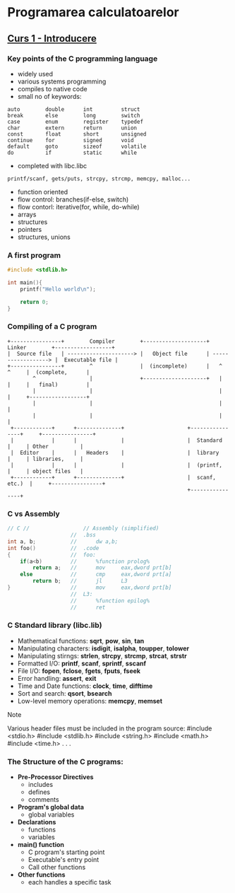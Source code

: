 # Programarea calculatoarelor

## [Curs 1 - Introducere](https://wiki.mta.ro/c/1/prog/curs/curs1)

### Key points of the C programming language
- widely used 
- various systems programming
- compiles to native code 
- small no of keywords:
```
auto        double      int         struct
break       else        long        switch
case        enum        register    typedef
char        extern      return      union
const       float       short       unsigned
continue    for         signed      void
default     goto        sizeof      volatile
do          if          static      while
```
- completed with libc.libc
```
printf/scanf, gets/puts, strcpy, strcmp, memcpy, malloc...
```
- function oriented
- flow control: branches(if-else, switch)
- flow contorl: iterative(for, while, do-while)
- arrays
- structures
- pointers
- structures, unions
### A first program
```C
#include <stdlib.h>

int main(){
    printf("Hello world\n");

    return 0;
}
```
### Compiling of a C program
```
+----------------+        Compiler        +--------------------+       Linker        +------------------+
|  Source file   | ---------------------> |   Object file      | ------------------> |  Executable file |
+----------------+        ^               |  (incomplete)      |   ^           ^     |  (complete,      |
        ^                 |               +--------------------+   |           |     |   final)         |
        |                 |                                        |           |     +------------------+
        |                 |                                        |           |
        |                 |                                        |           |
 +------------+      +--------------+                    +----------------+     +----------------+
 |            |      |              |                    |  Standard      |     | Other          |
 |  Editor    |      |   Headers    |                    |  library       |     | libraries,     |
 |            |      |              |                    |  (printf,      |     | object files   |
 +------------+      +--------------+                    |  scanf, etc.)  |     +----------------+
                                                         +----------------+

```
### C vs Assembly
```C
// C //                 // Assembly (simplified)
                    //  .bss
int a, b;           //      dw a,b;
int foo()           //  .code
{                   //  foo:
    if(a<b)         //      %function prolog%
        return a;   //      mov     eax,dword prt[b]
    else            //      cmp     eax,dword prt[a]
        return b;   //      jl      L3
}                   //      mov     eax,dword prt[b]
                    //  L3:
                    //      %function epilog%
                    //      ret
```
### C Standard library (libc.lib)
- Mathematical functions: **sqrt**, **pow**, **sin**, **tan**
- Manipulating characters: **isdigit**, **isalpha**, **toupper**, **tolower**
- Manipulating stirngs: **strlen**, **strcpy**, **strcmp**, **strcat**, **strstr**
- Formatted I/O: **printf**, **scanf**, **sprintf**, **sscanf**
- File I/O: **fopen**, **fclose**, **fgets**, **fputs**, **fseek**
- Error handling: **assert**, **exit**
- Time and Date functions: **clock**, **time**, **difftime**
- Sort and search: **qsort**, **bsearch**
- Low-level memory operations: **memcpy**, **memset**
> [!NOTE]
> Various header files must be included in the program source:
> #include <stdio.h>
> #include <stdlib.h>
> #include <string.h>
> #include <math.h>
> #include <time.h>
> . . .
### The Structure of the C programs:
- **Pre-Processor Directives**
    - includes
    - defines
    - comments
- **Program's global data**
    - global variables
- **Declarations**
    - functions
    - variables
- **main() function**
    - C program's starting point
    - Executable's entry point
    - Call other functions
- **Other functions**
    - each handles a specific task

